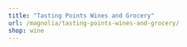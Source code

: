 ```yaml
---
title: "Tasting Points Wines and Grocery"
url: /magnolia/tasting-points-wines-and-grocery/
shop: wine
---
```

